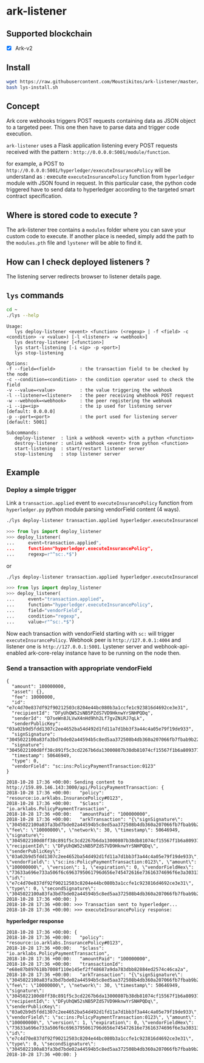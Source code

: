 # ark-listener

## Supported blockchain

 * [X] Ark-v2

## Install

```bash
wget https://raw.githubusercontent.com/Moustikitos/ark-listener/master/bash/lys-install.sh
bash lys-install.sh
```

## Concept

Ark core webhooks triggers POST requests containing data as JSON object to a
targeted peer. This one then have to parse data and trigger code execution.

`ark-listener` uses a Flask application listening every POST requests received
with the pattern : `http://0.0.0.0:5001/module/function`.

for example, a POST to `http://0.0.0.0:5001/hyperledger/executeInsurancePolicy`
will be understand as : execute `executeInsurancePolicy` function from `hyperledger`
module with JSON found in request. In this particular case, the python code
triggered have to send data to hyperledger according to the targeted smart
contract specification.

## Where is stored code to execute ?

The ark-listener tree contains a `modules` folder where you can save your
custom code to execute. If another place is needed, simply add the path to the
`modules.pth` file and `lystener` will be able to find it.

## How can I check deployed listeners ?

The listening server redirects browser to listener details page.

## `lys` commands

```bash
cd ~
./lys --help
```

```
Usage:
   lys deploy-listener <event> <function> (<regexp> | -f <field> -c <condition> -v <value>) [-l <listener> -w <webhook>]
   lys destroy-listener [<function>]
   lys start-listening [-i <ip> -p <port>]
   lys stop-listening

Options:
-f --field=<field>         : the transaction field to be checked by the node
-c --condition=<condition> : the condition operator used to check the field
-v --value=<value>         : the value triggering the webhook
-l --listener=<listener>   : the peer receiving whebhook POST request
-w --webhook=<webhook>     : the peer registering the webhook
-i --ip=<ip>               : the ip used for listening server   [default: 0.0.0.0]
-p --port=<port>           : the port used for listening server [default: 5001]

Subcommands:
   deploy-listener  : link a webhook <event> with a python <function> 
   destroy-listener : unlink webhook <event> from python <function>
   start-listening  : start/restart listener server
   stop-listening   : stop listener server
```

## Example

### Deploy a simple trigger

Link a `transaction.applied` event to `executeInsurancePolicy` function from
`hyperledger.py` python module parsing vendorField content (4 ways).

```bash
./lys deploy-listener transaction.applied hyperledger.executeInsurancePolicy ^sc:.*$
```
```python
>>> from lys import deploy_listener
>>> deploy_listener(
...     event=transaction.applied",
...     function="hyperledger.executeInsurancePolicy",
...     regexp=r"^sc:.*$")
```

or

```bash
./lys deploy-listener transaction.applied hyperledger.executeInsurancePolicy -f vendorField -c regexp -v ^sc:.*$
```
```python
>>> from lys import deploy_listener
>>> deploy_listener(
...     event="transaction.applied",
...     function="hyperledger.executeInsurancePolicy",
...     field="vendorField",
...     condition="regexp",
...     value=r"^sc:.*$")
```

Now each transaction with vendorField starting with `sc:` will trigger
`executeInsurancePolicy`. Webhook peer is `http://127.0.0.1:4004` and listener
one is `http://127.0.0.1:5001`. Lystener server and webhook-api-enabled
ark-core-relay instance have to be running on the node then.

### Send a transaction with appropriate vendorField
```
{
  "amount": 100000000,
  "asset": {},
  "fee": 10000000,
  "id": "e7c4d70e837df92f90212503c8204e44bc080b3a1ccfe1c923816d4692ce3e31",
  "recipientId": "DFyUhQW52sNB5PZdS7VD9HknwYrSNHPQDq",
  "senderId": "D7seWn8JLVwX4nHd9hh2Lf7gvZNiRJ7qLk",
  "senderPublicKey": "03a02b9d5fdd1307c2ee4652ba54d492d1fd11a7d1bb3f3a44c4a05e79f19de933",
  "signSignature": "3045022100a83fa3bd7bde02a44594b5c8ed5aa372508b4db360a207066fb7fbab9b22a67802206e6411b583b26e25d168a2742bf6e2fbf59b15bef9a27de4f7c2afa26a992e08",
  "signature": "3045022100d8ff38c891f5c3cd2267b6da13000807b38db81074cf15567f1b6a809377ec430220606f2ba1505a822a1946203c3d1a0b34314b34f35612c4bb10813049374eaf3b",
  "timestamp": 50646949,
  "type": 0,
  "vendorField": "sc:ins:PolicyPaymentTransaction:0123"
}
```
```
2018-10-28 17:36 +00:00: Sending content to http://159.89.146.143:3000/api/PolicyPaymentTransaction: {
2018-10-28 17:36 +00:00:   "policy": "resource:io.arklabs.InsurancePolicy#0123", 
2018-10-28 17:36 +00:00:   "$class": "io.arklabs.PolicyPaymentTransaction", 
2018-10-28 17:36 +00:00:   "amountPaid": "100000000", 
2018-10-28 17:36 +00:00:   "arkTransaction": "{\"signSignature\": \"3045022100a83fa3bd7bde02a44594b5c8ed5aa372508b4db360a207066fb7fbab9b22a67802206e6411b583b26e25d168a2742bf6e2fbf59b15bef9a27de4f7c2afa26a992e08\", \"fee\": \"10000000\", \"network\": 30, \"timestamp\": 50646949, \"signature\": \"3045022100d8ff38c891f5c3cd2267b6da13000807b38db81074cf15567f1b6a809377ec430220606f2ba1505a822a1946203c3d1a0b34314b34f35612c4bb10813049374eaf3b\", \"recipientId\": \"DFyUhQW52sNB5PZdS7VD9HknwYrSNHPQDq\", \"senderPublicKey\": \"03a02b9d5fdd1307c2ee4652ba54d492d1fd11a7d1bb3f3a44c4a05e79f19de933\", \"vendorField\": \"sc:ins:PolicyPaymentTransaction:0123\", \"amount\": \"100000000\", \"version\": 1, \"expiration\": 0, \"vendorFieldHex\": \"73633a696e733a506f6c6963795061796d656e745472616e73616374696f6e3a30313233\", \"id\": \"e7c4d70e837df92f90212503c8204e44bc080b3a1ccfe1c923816d4692ce3e31\", \"type\": 0, \"secondSignature\": \"3045022100a83fa3bd7bde02a44594b5c8ed5aa372508b4db360a207066fb7fbab9b22a67802206e6411b583b26e25d168a2742bf6e2fbf59b15bef9a27de4f7c2afa26a992e08\"}"
2018-10-28 17:36 +00:00: }
2018-10-28 17:36 +00:00: >>> Transaction sent to hyperledger...
2018-10-28 17:36 +00:00: >>> executeInsurancePolicy response:
```
**hyperledger response**
```
2018-10-28 17:36 +00:00: {
2018-10-28 17:36 +00:00:   "policy": "resource:io.arklabs.InsurancePolicy#0123", 
2018-10-28 17:36 +00:00:   "$class": "io.arklabs.PolicyPaymentTransaction", 
2018-10-28 17:36 +00:00:   "amountPaid": "100000000", 
2018-10-28 17:36 +00:00:   "transactionId": "e68e87b897618b7008f110e145ef2ff48687a9da783dbb82884ed2574c46ca2a", 
2018-10-28 17:36 +00:00:   "arkTransaction": "{\"signSignature\": \"3045022100a83fa3bd7bde02a44594b5c8ed5aa372508b4db360a207066fb7fbab9b22a67802206e6411b583b26e25d168a2742bf6e2fbf59b15bef9a27de4f7c2afa26a992e08\", \"fee\": \"10000000\", \"network\": 30, \"timestamp\": 50646949, \"signature\": \"3045022100d8ff38c891f5c3cd2267b6da13000807b38db81074cf15567f1b6a809377ec430220606f2ba1505a822a1946203c3d1a0b34314b34f35612c4bb10813049374eaf3b\", \"recipientId\": \"DFyUhQW52sNB5PZdS7VD9HknwYrSNHPQDq\", \"senderPublicKey\": \"03a02b9d5fdd1307c2ee4652ba54d492d1fd11a7d1bb3f3a44c4a05e79f19de933\", \"vendorField\": \"sc:ins:PolicyPaymentTransaction:0123\", \"amount\": \"100000000\", \"version\": 1, \"expiration\": 0, \"vendorFieldHex\": \"73633a696e733a506f6c6963795061796d656e745472616e73616374696f6e3a30313233\", \"id\": \"e7c4d70e837df92f90212503c8204e44bc080b3a1ccfe1c923816d4692ce3e31\", \"type\": 0, \"secondSignature\": \"3045022100a83fa3bd7bde02a44594b5c8ed5aa372508b4db360a207066fb7fbab9b22a67802206e6411b583b26e25d168a2742bf6e2fbf59b15bef9a27de4f7c2afa26a992e08\"}"
2018-10-28 17:36 +00:00: }
```

